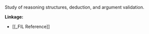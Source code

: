 Study of reasoning structures, deduction, and argument validation.

**Linkage:**
- [[_FIL Reference]]